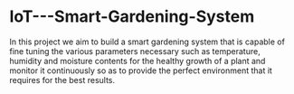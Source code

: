 # IoT---Smart-Gardening-System
In this project we aim to build a smart gardening system that is capable of fine tuning the various parameters necessary such as temperature, humidity and moisture contents for the healthy growth of a plant and monitor it continuously so as to provide the perfect environment that it requires for the best results.
